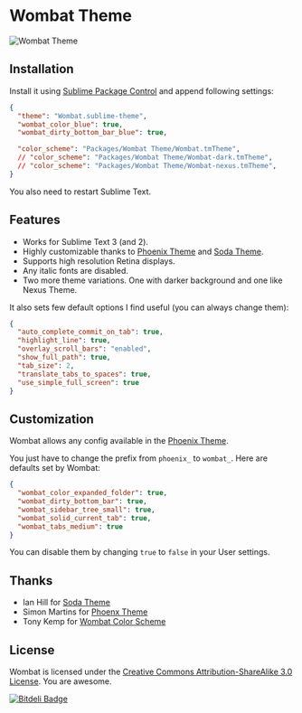 # Wombat Theme

![Wombat Theme](https://dl.dropboxusercontent.com/u/9356056/wombat.gif)

## Installation

Install it using [Sublime Package Control](http://wbond.net/sublime_packages/community) and append following settings:

```json
{
  "theme": "Wombat.sublime-theme",
  "wombat_color_blue": true,
  "wombat_dirty_bottom_bar_blue": true,

  "color_scheme": "Packages/Wombat Theme/Wombat.tmTheme",
  // "color_scheme": "Packages/Wombat Theme/Wombat-dark.tmTheme",
  // "color_scheme": "Packages/Wombat Theme/Wombat-nexus.tmTheme",
}
```

You also need to restart Sublime Text.

## Features

* Works for Sublime Text 3 (and 2).
* Highly customizable thanks to [Phoenix Theme](http://netatoo.github.io/phoenix-theme/) and [Soda Theme](https://github.com/buymeasoda/soda-theme/wiki/Theme-customisation).
* Supports high resolution Retina displays.
* Any italic fonts are disabled.
* Two more theme variations. One with darker background and one like Nexus Theme.

It also sets few default options I find useful (you can always change them):

```json
{
  "auto_complete_commit_on_tab": true,
  "highlight_line": true,
  "overlay_scroll_bars": "enabled",
  "show_full_path": true,
  "tab_size": 2,
  "translate_tabs_to_spaces": true,
  "use_simple_full_screen": true
}
```

## Customization

Wombat allows any config available in the [Phoenix Theme](https://github.com/netatoo/phoenix-theme). 

You just have to change the prefix from `phoenix_` to `wombat_`. Here are defaults set by Wombat:

```json
{
  "wombat_color_expanded_folder": true,
  "wombat_dirty_bottom_bar": true,
  "wombat_sidebar_tree_small": true,
  "wombat_solid_current_tab": true,
  "wombat_tabs_medium": true
}
```

You can disable them by changing `true` to `false` in your User settings.

## Thanks

* Ian Hill for [Soda Theme](https://github.com/buymeasoda/soda-theme)
* Simon Martins for [Phoenx Theme](https://github.com/netatoo/phoenix-theme)
* Tony Kemp for [Wombat Color Scheme](https://gist.github.com/305111/c6c7a1e1e598d741a4848c5445d2012603cedcd3)

## License

Wombat is licensed under the [Creative Commons Attribution-ShareAlike 3.0 License](http://creativecommons.org/licenses/by-sa/3.0/). You are awesome.


[![Bitdeli Badge](https://d2weczhvl823v0.cloudfront.net/sheerun/sublime-wombat-theme/trend.png)](https://bitdeli.com/free "Bitdeli Badge")

